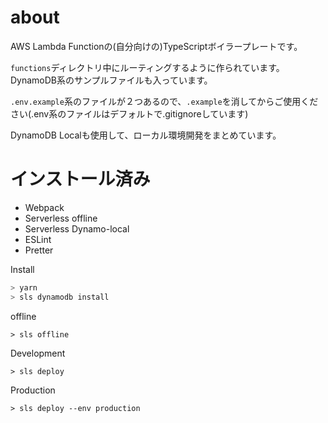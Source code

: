 # about
AWS Lambda Functionの(自分向けの)TypeScriptボイラープレートです。  

`functions`ディレクトリ中にルーティングするように作られています。
DynamoDB系のサンプルファイルも入っています。

`.env.example`系のファイルが２つあるので、`.example`を消してからご使用ください(.env系のファイルはデフォルトで.gitignoreしています)

DynamoDB Localも使用して、ローカル環境開発をまとめています。

# インストール済み
- Webpack
- Serverless offline
- Serverless Dynamo-local
- ESLint
- Pretter


Install
```bash
> yarn
> sls dynamodb install
```

offline

```
> sls offline
```


Development
```
> sls deploy
```

Production
```
> sls deploy --env production
```
